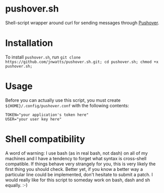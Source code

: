 pushover.sh
===========

Shell-script wrapper around curl for sending messages through [Pushover][1].

Installation
============

To install `pushover.sh`, run `git clone https://github.com/jnwatts/pushover.sh.git; cd pushover.sh; chmod +x pushover.sh;`

Usage
=====


Before you can actually use this script, you must create `${HOME}/.config/pushover.conf` with the following contents:

    TOKEN="your application's token here"
    USER="your user key here"

Shell compatibility
===================

A word of warning: I use bash (as in real bash, not dash) on all of my machines and I have a tendency to forget what syntax is cross-shell compatible. If things behave very strangely for you, this is very likely the first thing you should check. Better yet, if you know a better way a particular line could be implemented, don't hesitate to submit a patch. I would really like for this script to someday work on bash, dash and sh equally. :-)

[1]: http://www.pushover.net